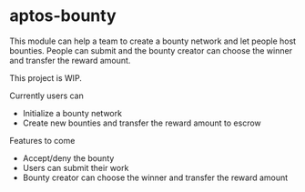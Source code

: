 # aptos-bounty
This module can help a team to create a bounty network and let people host bounties. People can submit and the bounty creator can choose the winner and transfer the reward amount.

This project is WIP.

Currently users can
- Initialize a bounty network
- Create new bounties and transfer the reward amount to escrow 

Features to come
- Accept/deny the bounty 
- Users can submit their work
- Bounty creator can choose the winner and transfer the reward amount
